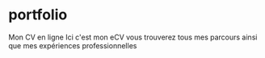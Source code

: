 # portfolio
Mon CV en ligne
Ici c'est mon eCV vous trouverez tous mes parcours ainsi que mes expériences professionnelles 
